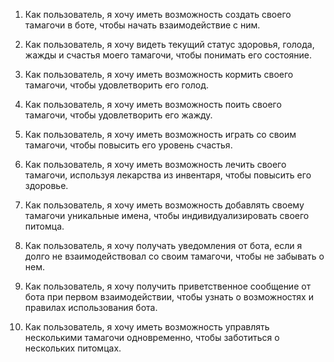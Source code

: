 1. Как пользователь, я хочу иметь возможность создать своего тамагочи в боте, чтобы начать взаимодействие с ним.

2. Как пользователь, я хочу видеть текущий статус здоровья, голода, жажды и счастья моего тамагочи, чтобы понимать его состояние.

3. Как пользователь, я хочу иметь возможность кормить своего тамагочи, чтобы удовлетворить его голод.

4. Как пользователь, я хочу иметь возможность поить своего тамагочи, чтобы удовлетворить его жажду.

5. Как пользователь, я хочу иметь возможность играть со своим тамагочи, чтобы повысить его уровень счастья.

6. Как пользователь, я хочу иметь возможность лечить своего тамагочи, используя лекарства из инвентаря, чтобы повысить его здоровье.

7. Как пользователь, я хочу иметь возможность добавлять своему тамагочи уникальные имена, чтобы индивидуализировать своего питомца.

8. Как пользователь, я хочу получать уведомления от бота, если я долго не взаимодействовал со своим тамагочи, чтобы не забывать о нем.

9. Как пользователь, я хочу получить приветственное сообщение от бота при первом взаимодействии, чтобы узнать о возможностях и правилах использования бота.

10. Как пользователь, я хочу иметь возможность управлять несколькими тамагочи одновременно, чтобы заботиться о нескольких питомцах.